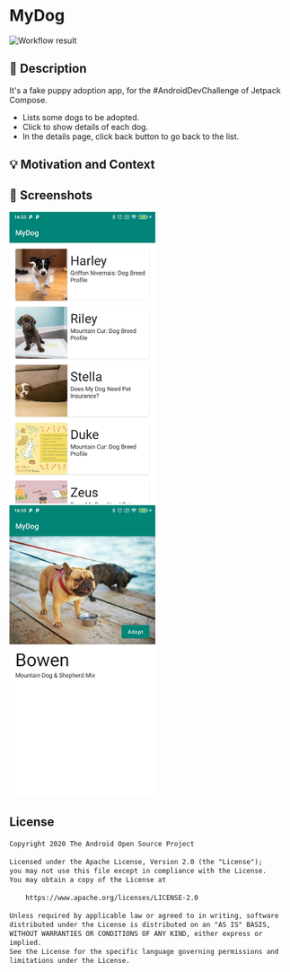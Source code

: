 # MyDog

<!--- Replace <OWNER> with your Github Username and <REPOSITORY> with the name of your repository. -->
<!--- You can find both of these in the url bar when you open your repository in github. -->
![Workflow result](https://github.com/fenggit/ComposeDog/workflows/Check/badge.svg)

## :scroll: Description
<!--- Describe your app in one or two sentences -->
<!--- Describe your app in one or two sentences -->
It's a fake puppy adoption app, for the #AndroidDevChallenge of Jetpack Compose.

- Lists some dogs to be adopted.
- Click to show details of each dog.
- In the details page, click back button to go back to the list.

## :bulb: Motivation and Context
<!--- Optionally point readers to interesting parts of your submission. -->
<!--- What are you especially proud of? -->


## :camera_flash: Screenshots
<!-- You can add more screenshots here if you like -->
<img src="/results/screenshot_1.jpeg" width="260">&emsp;<img src="/results/screenshot_2.jpeg" width="260">

## License
```
Copyright 2020 The Android Open Source Project

Licensed under the Apache License, Version 2.0 (the "License");
you may not use this file except in compliance with the License.
You may obtain a copy of the License at

    https://www.apache.org/licenses/LICENSE-2.0

Unless required by applicable law or agreed to in writing, software
distributed under the License is distributed on an "AS IS" BASIS,
WITHOUT WARRANTIES OR CONDITIONS OF ANY KIND, either express or implied.
See the License for the specific language governing permissions and
limitations under the License.
```
